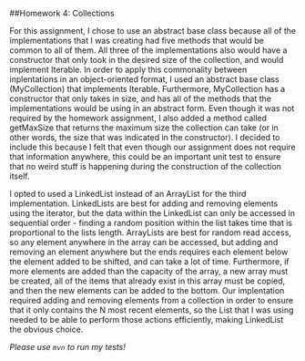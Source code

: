 ##Homework 4: Collections

For this assignment, I chose to use an abstract base class because all of the implementations that I was creating had five methods that would be common to all of them. All three of the implementations also would have a constructor that only took in the desired size of the collection, and would implement Iterable. In order to apply this commonality between inplentations in an object-oriented format, I used an abstract base class (MyCollection) that implements Iterable. Furthermore, MyCollection has a constructor that only takes in size, and has all of the methods that the implementations would be using in an abstract form. Even though it was not required by the homework assignment, I also added a method called getMaxSize that returns the maximum size the collection can take (or in other words, the size that was indicated in the constructor). I decided to include this because I felt that even though our assignment does not require that information anywhere, this could be an important unit test to ensure that no weird stuff is happening during the construction of the collection itself. 

I opted to used a LinkedList instead of an ArrayList for the third implementation. LinkedLists are best for adding and removing elements using the iterator, but the data within the LinkedList can only be accessed in sequential order - finding a random position within the list takes time that is proportional to the lists length. ArrayLists are best for random read access, so any element anywhere in the array can be accessed, but adding and removing an element anywhere but the ends requires each element below the element added to be shifted, and can take a lot of time. Furthermore, if more elements are added than the capacity of the array, a new array must be created, all of the items that already exist in this array must be copied, and then the new elements can be added to the bottom. Our implentation required adding and removing elements from a collection in order to ensure that it only contains the N most recent elements, so the List that I was using needed to be able to perform those actions efficiently, making LinkedList the obvious choice.

*Please use `mvn` to run my tests!*
